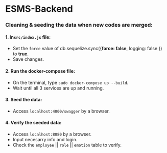 # ESMS-Backend

### Cleaning & seeding the data when new codes are merged:

#### 1. In`src/index.js` file:
- Set the `force` value of db.sequelize.sync({**force: false**, logging: false }) to **true**.
- Save changes.

#### 2. Run the docker-compose file:
- On the terminal, type `sudo docker-compose up --build`.
- Wait until all 3 services are up and running.

#### 3. Seed the data:
- Access `localhost:4000/swagger` by a browser.

#### 4. Verify the seeded data:
- Access `localhost:8080` by a browser.
- Input necesarry info and login.
- Check the `employee` || `role` || `emotion` table to verify.
